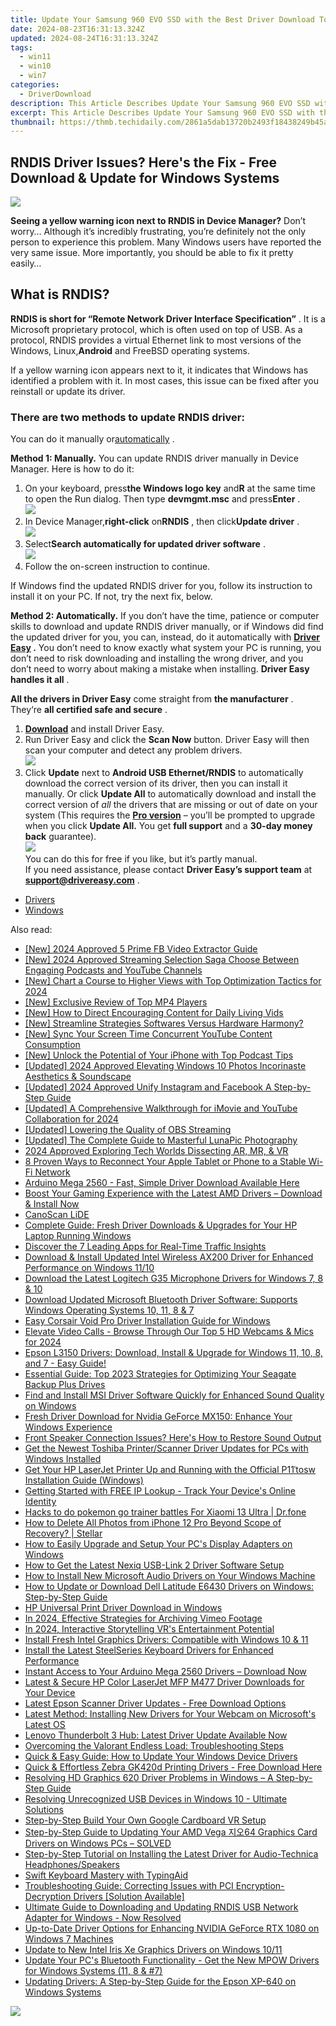 ```yaml
---
title: Update Your Samsung 960 EVO SSD with the Best Driver Download Tools for Windows Systems
date: 2024-08-23T16:31:13.324Z
updated: 2024-08-24T16:31:13.324Z
tags:
  - win11
  - win10
  - win7
categories:
  - DriverDownload
description: This Article Describes Update Your Samsung 960 EVO SSD with the Best Driver Download Tools for Windows Systems
excerpt: This Article Describes Update Your Samsung 960 EVO SSD with the Best Driver Download Tools for Windows Systems
thumbnail: https://thmb.techidaily.com/2861a5dab13720b2493f18438249b45a68a3216a33822b3eddfa44a23282ff28.jpg
---
```


## RNDIS Driver Issues? Here's the Fix - Free Download & Update for Windows Systems

![](https://images.drivereasy.com/wp-content/uploads/2019/01/Snap920.png)

 **Seeing a yellow warning icon next to RNDIS in Device Manager?** Don’t worry… Although it’s incredibly frustrating, you’re definitely not the only person to experience this problem. Many Windows users have reported the very same issue. More importantly, you should be able to fix it pretty easily…

## What is RNDIS?

 **RNDIS is short for “Remote Network Driver Interface Specification”** . It is a Microsoft proprietary protocol, which is often used on top of USB. As a protocol, RNDIS provides a virtual Ethernet link to most versions of the Windows, Linux,**Android** and FreeBSD operating systems.

 If a yellow warning icon appears next to it, it indicates that Windows has identified a problem with it. In most cases, this issue can be fixed after you reinstall or update its driver.

### **There are two methods to update RNDIS driver:**

 You can do it manually or[automatically](https://tools.techidaily.com/drivereasy/download/) .

**Method 1: Manually.**  You can update RNDIS driver manually in Device Manager. Here is how to do it:

1. On your keyboard, press**the Windows logo key** and**R** at the same time to open the Run dialog. Then type **devmgmt.msc** and press**Enter** .  
![](https://images.drivereasy.com/wp-content/uploads/2019/01/snap000428.png)
2. In Device Manager,**right-click** on**RNDIS** , then click**Update driver** .  
![](https://images.drivereasy.com/wp-content/uploads/2019/01/snap000429.png)
3. Select**Search automatically for updated driver software** .  
![](https://images.drivereasy.com/wp-content/uploads/2019/01/snap000430-1.png)
4. Follow the on-screen instruction to continue.

 If Windows find the updated RNDIS driver for you, follow its instruction to install it on your PC. If not, try the next fix, below.

 **Method 2: Automatically.**  If you don’t have the time, patience or computer skills to download and update RNDIS driver manually, or if Windows did find the updated driver for you, you can, instead, do it automatically with **[Driver Easy](https://tools.techidaily.com/drivereasy/download/) .**  You don’t need to know exactly what system your PC is running, you don’t need to risk downloading and installing the wrong driver, and you don’t need to worry about making a mistake when installing. **Driver Easy handles it all** .

**All the drivers in Driver Easy** come straight from **the manufacturer** . They‘re **all certified safe and secure** .

1. **[Download](https://tools.techidaily.com/drivereasy/download/)**  and install Driver Easy.
2. Run Driver Easy and click the **Scan Now**  button. Driver Easy will then scan your computer and detect any problem drivers.  
![](https://images.drivereasy.com/wp-content/uploads/2019/01/snap000425.png)
3. Click **Update**  next to **Android USB Ethernet/RNDIS** to automatically download the correct version of its driver, then you can install it manually. Or click **Update All**  to automatically download and install the correct version of _all_  the drivers that are missing or out of date on your system (This requires the **[Pro version](https://tools.techidaily.com/drivereasy/download/)**  – you’ll be prompted to upgrade when you click **Update All.** You get **full support**  and a **30-day money back**  guarantee).  
![](https://images.drivereasy.com/wp-content/uploads/2019/01/snap000426-1.png)  
 You can do this for free if you like, but it’s partly manual.  
 If you need assistance, please contact **Driver Easy’s support team** at [**support@drivereasy.com**](https://tools.techidaily.com/drivereasy/download/) .

* [Drivers](https://tools.techidaily.com/drivereasy/download/)
* [Windows](https://tools.techidaily.com/drivereasy/download/)

<ins class="adsbygoogle"
     style="display:block"
     data-ad-format="autorelaxed"
     data-ad-client="ca-pub-7571918770474297"
     data-ad-slot="1223367746"></ins>



<ins class="adsbygoogle"
     style="display:block"
     data-ad-client="ca-pub-7571918770474297"
     data-ad-slot="8358498916"
     data-ad-format="auto"
     data-full-width-responsive="true"></ins>

<span class="atpl-alsoreadstyle">Also read:</span>
<div><ul>
<li><a href="https://facebook-videos.techidaily.com/new-2024-approved-5-prime-fb-video-extractor-guide/"><u>[New] 2024 Approved  5 Prime FB Video Extractor Guide</u></a></li>
<li><a href="https://vp-tips.techidaily.com/new-2024-approved-streaming-selection-saga-choose-between-engaging-podcasts-and-youtube-channels/"><u>[New] 2024 Approved  Streaming Selection Saga  Choose Between Engaging Podcasts and YouTube Channels</u></a></li>
<li><a href="https://facebook-record-videos.techidaily.com/new-chart-a-course-to-higher-views-with-top-optimization-tactics-for-2024/"><u>[New] Chart a Course to Higher Views with Top Optimization Tactics for 2024</u></a></li>
<li><a href="https://some-techniques.techidaily.com/new-exclusive-review-of-top-mp4-players/"><u>[New] Exclusive Review of Top MP4 Players</u></a></li>
<li><a href="https://youtube-web.techidaily.com/ow-to-direct-encouraging-content-for-daily-living-vids/"><u>[New] How to Direct Encouraging Content for Daily Living Vids</u></a></li>
<li><a href="https://some-tips.techidaily.com/new-streamline-strategies-softwares-versus-hardware-harmony/"><u>[New] Streamline Strategies  Softwares Versus Hardware Harmony?</u></a></li>
<li><a href="https://facebook-video-share.techidaily.com/new-sync-your-screen-time-concurrent-youtube-content-consumption/"><u>[New] Sync Your Screen Time  Concurrent YouTube Content Consumption</u></a></li>
<li><a href="https://some-guidance.techidaily.com/new-unlock-the-potential-of-your-iphone-with-top-podcast-tips/"><u>[New] Unlock the Potential of Your iPhone with Top Podcast Tips</u></a></li>
<li><a href="https://fox-links.techidaily.com/updated-2024-approved-elevating-windows-10-photos-incorinaste-aesthetics-and-soundscape/"><u>[Updated] 2024 Approved  Elevating Windows 10 Photos  Incorinaste Aesthetics & Soundscape</u></a></li>
<li><a href="https://instagram-video-recordings.techidaily.com/updated-2024-approved-unify-instagram-and-facebook-a-step-by-step-guide/"><u>[Updated] 2024 Approved  Unify Instagram and Facebook  A Step-by-Step Guide</u></a></li>
<li><a href="https://youtube-sure.techidaily.com/ed-a-comprehensive-walkthrough-for-imovie-and-youtube-collaboration-for-2024/"><u>[Updated] A Comprehensive Walkthrough for iMovie and YouTube Collaboration for 2024</u></a></li>
<li><a href="https://digital-screen-recording.techidaily.com/updated-lowering-the-quality-of-obs-streaming/"><u>[Updated] Lowering the Quality of OBS Streaming</u></a></li>
<li><a href="https://fox-links.techidaily.com/updated-the-complete-guide-to-masterful-lunapic-photography/"><u>[Updated] The Complete Guide to Masterful LunaPic Photography</u></a></li>
<li><a href="https://some-techniques.techidaily.com/2024-approved-exploring-tech-worlds-dissecting-ar-mr-and-vr/"><u>2024 Approved  Exploring Tech Worlds  Dissecting AR, MR, & VR</u></a></li>
<li><a href="https://fox-that.techidaily.com/8-proven-ways-to-reconnect-your-apple-tablet-or-phone-to-a-stable-wi-fi-network/"><u>8 Proven Ways to Reconnect Your Apple Tablet or Phone to a Stable Wi-Fi Network</u></a></li>
<li><a href="https://driver-download.techidaily.com/arduino-mega-2560-fast-simple-driver-download-available-here/"><u>Arduino Mega 2560 - Fast, Simple Driver Download Available Here</u></a></li>
<li><a href="https://driver-download.techidaily.com/1722974673830-boost-your-gaming-experience-with-the-latest-amd-drivers-download-and-install-now/"><u>Boost Your Gaming Experience with the Latest AMD Drivers – Download & Install Now</u></a></li>
<li><a href="https://driver-download.techidaily.com/canoscan-lide/"><u>CanoScan LiDE</u></a></li>
<li><a href="https://driver-download.techidaily.com/complete-guide-fresh-driver-downloads-and-upgrades-for-your-hp-laptop-running-windows/"><u>Complete Guide: Fresh Driver Downloads & Upgrades for Your HP Laptop Running Windows</u></a></li>
<li><a href="https://tech-recovery.techidaily.com/discover-the-7-leading-apps-for-real-time-traffic-insights/"><u>Discover the 7 Leading Apps for Real-Time Traffic Insights</u></a></li>
<li><a href="https://driver-download.techidaily.com/download-and-install-updated-intel-wireless-ax200-driver-for-enhanced-performance-on-windows-1110/"><u>Download & Install Updated Intel Wireless AX200 Driver for Enhanced Performance on Windows 11/10</u></a></li>
<li><a href="https://driver-download.techidaily.com/download-the-latest-logitech-g35-microphone-drivers-for-windows-7-8-and-10/"><u>Download the Latest Logitech G35 Microphone Drivers for Windows 7, 8 & 10</u></a></li>
<li><a href="https://driver-download.techidaily.com/download-updated-microsoft-bluetooth-driver-software-supports-windows-operating-systems-10-11-8-and-7/"><u>Download Updated Microsoft Bluetooth Driver Software: Supports Windows Operating Systems 10, 11, 8 & 7</u></a></li>
<li><a href="https://driver-download.techidaily.com/easy-corsair-void-pro-driver-installation-guide-for-windows/"><u>Easy Corsair Void Pro Driver Installation Guide for Windows</u></a></li>
<li><a href="https://digital-screen-recording.techidaily.com/elevate-video-calls-browse-through-our-top-5-hd-webcams-and-mics-for-2024/"><u>Elevate Video Calls - Browse Through Our Top 5 HD Webcams & Mics for 2024</u></a></li>
<li><a href="https://driver-download.techidaily.com/epson-l3150-drivers-download-install-and-upgrade-for-windows-11-10-8-and-7-easy-guide/"><u>Epson L3150 Drivers: Download, Install & Upgrade for Windows 11, 10, 8, and 7 - Easy Guide!</u></a></li>
<li><a href="https://driver-download.techidaily.com/essential-guide-top-2023-strategies-for-optimizing-your-seagate-backup-plus-drives/"><u>Essential Guide: Top 2023 Strategies for Optimizing Your Seagate Backup Plus Drives</u></a></li>
<li><a href="https://driver-download.techidaily.com/find-and-install-msi-driver-software-quickly-for-enhanced-sound-quality-on-windows/"><u>Find and Install MSI Driver Software Quickly for Enhanced Sound Quality on Windows</u></a></li>
<li><a href="https://driver-download.techidaily.com/1722972026129-fresh-driver-download-for-nvidia-geforce-mx150-enhance-your-windows-experience/"><u>Fresh Driver Download for Nvidia GeForce MX150: Enhance Your Windows Experience</u></a></li>
<li><a href="https://sound-issues.techidaily.com/front-speaker-connection-issues-heres-how-to-restore-sound-output/"><u>Front Speaker Connection Issues? Here's How to Restore Sound Output</u></a></li>
<li><a href="https://driver-download.techidaily.com/get-the-newest-toshiba-printerscanner-driver-updates-for-pcs-with-windows-installed/"><u>Get the Newest Toshiba Printer/Scanner Driver Updates for PCs with Windows Installed</u></a></li>
<li><a href="https://driver-download.techidaily.com/get-your-hp-laserjet-printer-up-and-running-with-the-official-p11tosw-installation-guide-windows/"><u>Get Your HP LaserJet Printer Up and Running with the Official P11ˈtosw Installation Guide (Windows)</u></a></li>
<li><a href="https://tech-savvy.techidaily.com/getting-started-with-free-ip-lookup-track-your-devices-online-identity/"><u>Getting Started with FREE IP Lookup - Track Your Device's Online Identity</u></a></li>
<li><a href="https://change-location.techidaily.com/hacks-to-do-pokemon-go-trainer-battles-for-xiaomi-13-ultra-drfone-by-drfone-virtual-android/"><u>Hacks to do pokemon go trainer battles For Xiaomi 13 Ultra | Dr.fone</u></a></li>
<li><a href="https://phone-solutions.techidaily.com/how-to-delete-all-photos-from-iphone-12-pro-beyond-scope-of-recovery-stellar-by-stellar-data-recovery-ios-iphone-data-recovery/"><u>How to Delete All Photos from iPhone 12 Pro Beyond Scope of Recovery? | Stellar</u></a></li>
<li><a href="https://driver-download.techidaily.com/how-to-easily-upgrade-and-setup-your-pcs-display-adapters-on-windows/"><u>How to Easily Upgrade and Setup Your PC's Display Adapters on Windows</u></a></li>
<li><a href="https://driver-download.techidaily.com/how-to-get-the-latest-nexiq-usb-link-2-driver-software-setup/"><u>How to Get the Latest Nexiq USB-Link 2 Driver Software Setup</u></a></li>
<li><a href="https://driver-download.techidaily.com/how-to-install-new-microsoft-audio-drivers-on-your-windows-machine/"><u>How to Install New Microsoft Audio Drivers on Your Windows Machine</u></a></li>
<li><a href="https://driver-download.techidaily.com/how-to-update-or-download-dell-latitude-e6430-drivers-on-windows-step-by-step-guide/"><u>How to Update or Download Dell Latitude E6430 Drivers on Windows: Step-by-Step Guide</u></a></li>
<li><a href="https://driver-download.techidaily.com/hp-universal-print-driver-download-in-windows/"><u>HP Universal Print Driver Download in Windows</u></a></li>
<li><a href="https://on-screen-recording.techidaily.com/in-2024-effective-strategies-for-archiving-vimeo-footage/"><u>In 2024, Effective Strategies for Archiving Vimeo Footage</u></a></li>
<li><a href="https://some-approaches.techidaily.com/in-2024-interactive-storytelling-vrs-entertainment-potential/"><u>In 2024, Interactive Storytelling  VR's Entertainment Potential</u></a></li>
<li><a href="https://driver-download.techidaily.com/install-fresh-intel-graphics-drivers-compatible-with-windows-10-and-11/"><u>Install Fresh Intel Graphics Drivers: Compatible with Windows 10 & 11</u></a></li>
<li><a href="https://driver-download.techidaily.com/install-the-latest-steelseries-keyboard-drivers-for-enhanced-performance/"><u>Install the Latest SteelSeries Keyboard Drivers for Enhanced Performance</u></a></li>
<li><a href="https://driver-download.techidaily.com/instant-access-to-your-arduino-mega-2560-drivers-download-now/"><u>Instant Access to Your Arduino Mega 2560 Drivers – Download Now</u></a></li>
<li><a href="https://driver-download.techidaily.com/latest-and-secure-hp-color-laserjet-mfp-m477-driver-downloads-for-your-device/"><u>Latest & Secure HP Color LaserJet MFP M477 Driver Downloads for Your Device</u></a></li>
<li><a href="https://driver-download.techidaily.com/latest-epson-scanner-driver-updates-free-download-options/"><u>Latest Epson Scanner Driver Updates - Free Download Options</u></a></li>
<li><a href="https://driver-download.techidaily.com/latest-method-installing-new-drivers-for-your-webcam-on-microsofts-latest-os/"><u>Latest Method: Installing New Drivers for Your Webcam on Microsoft's Latest OS</u></a></li>
<li><a href="https://driver-download.techidaily.com/lenovo-thunderbolt-3-hub-latest-driver-update-available-now/"><u>Lenovo Thunderbolt 3 Hub: Latest Driver Update Available Now</u></a></li>
<li><a href="https://win-howtos.techidaily.com/overcoming-the-valorant-endless-load-troubleshooting-steps/"><u>Overcoming the Valorant Endless Load: Troubleshooting Steps</u></a></li>
<li><a href="https://driver-download.techidaily.com/quick-and-easy-guide-how-to-update-your-windows-device-drivers/"><u>Quick & Easy Guide: How to Update Your Windows Device Drivers</u></a></li>
<li><a href="https://driver-download.techidaily.com/quick-and-effortless-zebra-gk420d-printing-drivers-free-download-here/"><u>Quick & Effortless Zebra GK420d Printing Drivers - Free Download Here</u></a></li>
<li><a href="https://driver-download.techidaily.com/resolving-hd-graphics-620-driver-problems-in-windows-a-step-by-step-guide/"><u>Resolving HD Graphics 620 Driver Problems in Windows – A Step-by-Step Guide</u></a></li>
<li><a href="https://driver-download.techidaily.com/resolving-unrecognized-usb-devices-in-windows-10-ultimate-solutions/"><u>Resolving Unrecognized USB Devices in Windows 10 - Ultimate Solutions</u></a></li>
<li><a href="https://extra-tips.techidaily.com/step-by-step-build-your-own-google-cardboard-vr-setup/"><u>Step-by-Step  Build Your Own Google Cardboard VR Setup</u></a></li>
<li><a href="https://driver-download.techidaily.com/step-by-step-guide-to-updating-your-amd-vega-64-graphics-card-drivers-on-windows-pcs-solved/"><u>Step-by-Step Guide to Updating Your AMD Vega 지오64 Graphics Card Drivers on Windows PCs – SOLVED</u></a></li>
<li><a href="https://driver-download.techidaily.com/step-by-step-tutorial-on-installing-the-latest-driver-for-audio-technica-headphonesspeakers/"><u>Step-by-Step Tutorial on Installing the Latest Driver for Audio-Technica Headphones/Speakers</u></a></li>
<li><a href="https://win11.techidaily.com/swift-keyboard-mastery-with-typingaid/"><u>Swift Keyboard Mastery with TypingAid</u></a></li>
<li><a href="https://driver-download.techidaily.com/troubleshooting-guide-correcting-issues-with-pci-encryption-decryption-drivers-solution-available/"><u>Troubleshooting Guide: Correcting Issues with PCI Encryption-Decryption Drivers [Solution Available]</u></a></li>
<li><a href="https://driver-download.techidaily.com/ultimate-guide-to-downloading-and-updating-rndis-usb-network-adapter-for-windows-now-resolved/"><u>Ultimate Guide to Downloading and Updating RNDIS USB Network Adapter for Windows - Now Resolved</u></a></li>
<li><a href="https://driver-download.techidaily.com/up-to-date-driver-options-for-enhancing-nvidia-geforce-rtx-1080-on-windows-7-machines/"><u>Up-to-Date Driver Options for Enhancing NVIDIA GeForce RTX 1080 on Windows 7 Machines</u></a></li>
<li><a href="https://driver-download.techidaily.com/update-to-new-intel-iris-xe-graphics-drivers-on-windows-1011/"><u>Update to New Intel Iris Xe Graphics Drivers on Windows 10/11</u></a></li>
<li><a href="https://driver-download.techidaily.com/update-your-pcs-bluetooth-functionality-get-the-new-mpow-drivers-for-windows-systems-11-8-and-7/"><u>Update Your PC's Bluetooth Functionality - Get the New MPOW Drivers for Windows Systems (11, 8 & #7)</u></a></li>
<li><a href="https://driver-download.techidaily.com/updating-drivers-a-step-by-step-guide-for-the-epson-xp-640-on-windows-systems/"><u>Updating Drivers: A Step-by-Step Guide for the Epson XP-640 on Windows Systems</u></a></li>
</ul></div>

<!-- affiliate ads begin -->
<a href="https://secure.2checkout.com/order/checkout.php?PRODS=4620778&QTY=1&AFFILIATE=108875&CART=1"><img src="https://secure.avangate.com/images/merchant/07dd4d5a72f5740ef0f035f201951476/728__90banner.jpg" border="0"></a>
<!-- affiliate ads end -->